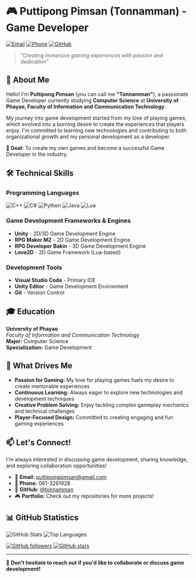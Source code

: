 # 🎮 Puttipong Pimsan (Tonnamman) - Game Developer

[![Email](https://img.shields.io/badge/Email-puttipongpimsan@gmail.com-red)](mailto:puttipongpimsan@gmail.com)
[![Phone](https://img.shields.io/badge/Phone-061--3261928-green)](tel:+66613261928)
[![GitHub](https://img.shields.io/badge/GitHub-tonnamman-blue)](https://github.com/tonnamman)

> *"Creating immersive gaming experiences with passion and dedication"*

## 🚀 About Me

Hello! I'm **Puttipong Pimsan** (you can call me **"Tonnamman"**), a passionate Game Developer currently studying **Computer Science** at **University of Phayao, Faculty of Information and Communication Technology**. 

My journey into game development started from my love of playing games, which evolved into a burning desire to create the experiences that players enjoy. I'm committed to learning new technologies and contributing to both organizational growth and my personal development as a developer.

**🎯 Goal:** To create my own games and become a successful Game Developer in the industry.

## 🛠️ Technical Skills

### Programming Languages
![C++](https://img.shields.io/badge/C++-00599C?style=for-the-badge&logo=c%2B%2B&logoColor=white)
![C#](https://img.shields.io/badge/C%23-239120?style=for-the-badge&logo=c-sharp&logoColor=white)
![Python](https://img.shields.io/badge/Python-3776AB?style=for-the-badge&logo=python&logoColor=white)
![Java](https://img.shields.io/badge/Java-ED8B00?style=for-the-badge&logo=java&logoColor=white)
![Lua](https://img.shields.io/badge/Lua-2C2D72?style=for-the-badge&logo=lua&logoColor=white)

### Game Development Frameworks & Engines
- **Unity** - 2D/3D Game Development Engine
- **RPG Maker MZ** - 2D Game Development Engine  
- **RPG Developer Bakin** - 3D Game Development Engine
- **Love2D** - 2D Game Framework (Lua-based)

### Development Tools
- **Visual Studio Code** - Primary IDE
- **Unity Editor** - Game Development Environment
- **Git** - Version Control

## 🎓 Education

**University of Phayao**  
*Faculty of Information and Communication Technology*  
**Major:** Computer Science  
**Specialization:** Game Development

## 🌟 What Drives Me

- **Passion for Gaming:** My love for playing games fuels my desire to create memorable experiences
- **Continuous Learning:** Always eager to explore new technologies and development techniques
- **Creative Problem Solving:** Enjoy tackling complex gameplay mechanics and technical challenges
- **Player-Focused Design:** Committed to creating engaging and fun gaming experiences

## 📫 Let's Connect!

I'm always interested in discussing game development, sharing knowledge, and exploring collaboration opportunities!

- 📧 **Email:** [puttipongpimsan@gmail.com](mailto:puttipongpimsan@gmail.com)
- 📱 **Phone:** 061-3261928
- 💼 **GitHub:** [@tonnamman](https://github.com/tonnamman)
- 🎮 **Portfolio:** Check out my repositories for more projects!

## 📊 GitHub Statistics

![GitHub Stats](https://github-readme-stats.vercel.app/api?username=tonnamman&show_icons=true&theme=radical)
![Top Languages](https://github-readme-stats.vercel.app/api/top-langs/?username=tonnamman&layout=compact&theme=radical)

[![GitHub followers](https://img.shields.io/github/followers/tonnamman?label=Follow&style=social)](https://github.com/tonnamman)
[![GitHub stars](https://img.shields.io/github/stars/tonnamman?label=Stars&style=social)](https://github.com/tonnamman)

---

💬 **Don't hesitate to reach out if you'd like to collaborate or discuss game development!**